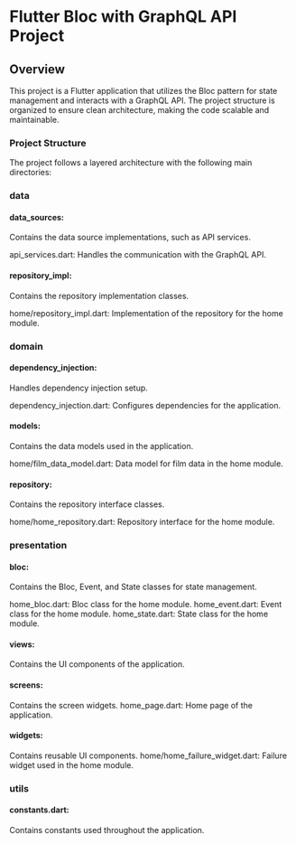 # Flutter Bloc with GraphQL API Project

## Overview

This project is a Flutter application that utilizes the Bloc pattern for state management and
interacts with a GraphQL API. The project structure is organized to ensure clean architecture,
making the code scalable and maintainable.

### Project Structure

The project follows a layered architecture with the following main directories:

### data

#### data_sources:

Contains the data source implementations, such as API services.

api_services.dart: Handles the communication with the GraphQL API.

#### repository_impl:

Contains the repository implementation classes.

home/repository_impl.dart: Implementation of the repository for the home module.

### domain

#### dependency_injection:

Handles dependency injection setup.

dependency_injection.dart: Configures dependencies for the application.

#### models:

Contains the data models used in the application.

home/film_data_model.dart: Data model for film data in the home module.

#### repository:

Contains the repository interface classes.

home/home_repository.dart: Repository interface for the home module.

### presentation

#### bloc:

Contains the Bloc, Event, and State classes for state management.

home_bloc.dart: Bloc class for the home module.
home_event.dart: Event class for the home module.
home_state.dart: State class for the home module.

#### views:

Contains the UI components of the application.

#### screens:

Contains the screen widgets.
home_page.dart: Home page of the application.

#### widgets:

Contains reusable UI components.
home/home_failure_widget.dart: Failure widget used in the home module.

### utils

#### constants.dart:

Contains constants used throughout the application.




